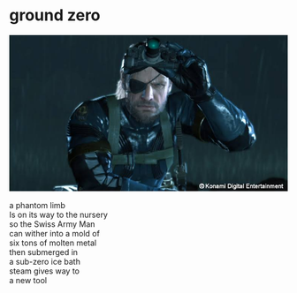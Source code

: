 # ground zero
![ground zero](images/ground%20zero.jpeg)

a phantom limb</br>
Is on its way to the nursery</br>
so the Swiss Army Man</br>
can wither into a mold of</br>
six tons of molten metal</br>
then submerged in</br>
a sub-zero ice bath</br>
steam gives way to</br>
a new tool
